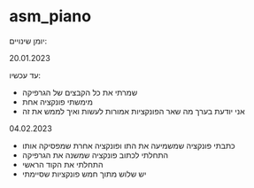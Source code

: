 # asm_piano
יומן שינויים:

20.01.2023

עד עכשיו:
* שמרתי את כל הקבצים של הגרפיקה 
* מימשתי פונקציה אחת 
* אני יודעת בערך מה שאר הפונקציות אמורות לעשות ואיך לממש את זה

04.02.2023

* כתבתי פונקציה שמשמיעה את התו ופונקציה אחרת שמפסיקה אותו
* התחלתי לכתוב פונקציה שמשנה את הגרפיקה
* התחלתי את הקוד הראשי
* יש שלוש מתוך חמש פונקציות שסיימתי
